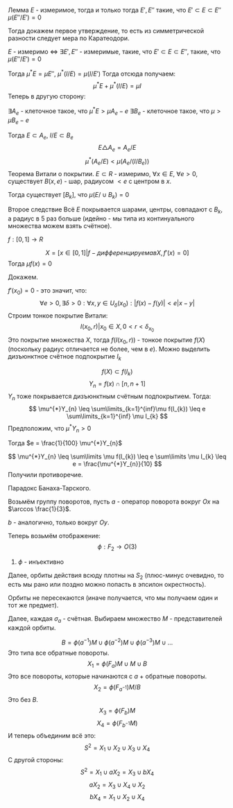 Лемма
$E$ - измеримое, тогда и только тогда $E', E''$ такие, что $E' \subset E \subset E''$
$\mu(E'' / E') = 0$

Тогда докажем первое утверждение, то есть из симметрической разности следует мера по Каратеодори.

$E$ - измеримо $\iff$ $\exists E', E''$ - измеримые, такие, что $E' \subset E \subset E''$, такие, что $\mu(E'' / E') = 0$

Тогда $\mu^{*}E = \mu E''$, $\mu^{*}(I /  E) = \mu(I  / E' )$
Тогда отсюда получаем:
$$
\mu^{*}E + \mu^{*}(I / E) = \mu I
$$
Теперь в другую сторону:

$\exists A_{e}$ - клеточное такое, что $\mu^{*}E > \mu A_{e} - e$
$\exists B_{e}$ - клеточное такое, что $\mu > \mu B_{e} - e$

Тогда $E \subset A_{e}$, $I / E \subset B_{e}$
$$
E \triangle A_{e} = A_{e} / E
$$
$$
\mu^{*}(A_{e} / E) < \mu(A_{e} / (I / B_{e}))
$$
Теорема Витали о покрытии.
$E \subset R$ - измеримо, $\forall x \in E$, $\forall e  > 0$, существует $B(x, e)$ - шар, радиусом $< e$ с центром в $x$.

Тогда существует $[B_{k}]$, что $\mu(E / \cup B_{k}) = 0$

Второе следствие
Всё $E$ покрывается шарами, центры, совпадают с $B_{k}$, а радиус в 5 раз больше (идейно - мы типа из континуального множества можем взять счётное).

$f: [0, 1] \rightarrow R$

$$
X = [x \in [0, 1] | f - дифференцируема в X, f'(x) = 0]
$$
Тогда $\mu f(x) = 0$

Докажем.

$f'(x_{0}) = 0$ - это значит, что:
$$
\forall e > 0, \exists \delta > 0 : \forall x, y \in U_{\delta}(x_{0}): |f(x) - f(y)| < e|x - y|
$$
Строим тонкое покрытие Витали:
$$
I(x_{0}, r) | x_{0} \in X, 0 < r < \delta_{x_{0}}
$$
Это покрытие множества $X$, тогда $f(I(x_{0}, r))$ - тонкое покрытие $f(X)$ (поскольку радиус отличается не более, чем в $e$).
Можно выделить дизъюнктное счётное подпокрытие $I_{k}$

$$
f(X) \subset f(I_{k})
$$
$$
Y_{n} = f(x) \cap [n, n + 1]
$$
$Y_{n}$ тоже покрывается дизъюнктным счётным подпокрытием.
Тогда:
$$
\mu^{*}Y_{n} \leq \sum\limits_{k=1}^{inf}\mu f(I_{k}) \leq e \sum\limits_{k=1}^{inf} \mu I_{k}
$$
Предположим, что $\mu^{*}Y_{n} > 0$

Тогда $e = \frac{1}{100} \mu^{*}Y_{n}$

$$
\mu^{*}Y_{n} \leq \sum\limits \mu f(I_{k}) \leq e \sum\limits \mu I_{k} \leq e = \frac{\mu^{*}Y_{n}}{10}
$$
Получили противоречие.

Парадокс Банаха-Тарского.

Возьмём группу поворотов, пусть $a$ - оператор поворота вокруг $Ox$ на $\arccos \frac{1}{3}$.

$b$ - аналогично, только вокруг $Oy$.

Теперь возьмём отображение:
$$
\phi: F_{2} \rightarrow O(3)
$$
1) $\phi$ - инъективно

Далее, орбиты действия всюду плотны на $S_{2}$ (плюс-минус очевидно, то есть мы рано или поздно можно попасть в эпсилон окрестность).

Орбиты не пересекаются (иначе получается, что мы получаем один и тот же предмет).

Далее, каждая $\sigma_{a}$ - счётная. Выбираем множество $M$ - представителей каждой орбиты.

$$
B = \phi(a^{-1})M\cup \phi(a^{-2})M \cup \phi(a^{-3})M \cup ...
$$
Это типа все обратные повороты.
$$
X_{1} = \phi(F_{a})M \cup M \cup B
$$
Это все повороты, которые начинаются с $a$ + обратные повороты.
$$
X_{2} = \phi(F_{a^{-1}}) M / B
$$
Это без $B$.
$$
X_{3} = \phi(F_{b}) M
$$
$$
X_{4} = \phi(F_{b^{-1}} M)
$$
И теперь объединим всё это:
$$
S^{2} = X_{1} \cup X_{2} \cup X_{3} \cup X_{4}
$$
С другой стороны:
$$
S^{2} = X_{1} \cup aX_{2} = X_{3} \cup bX_{4}
$$
$$
aX_{2} = X_{3} \cup X_{4} \cup X_{2}
$$
$$
bX_{4} = X_{1} \cup X_{2} \cup X_{4}
$$

















